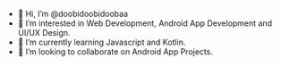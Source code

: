 - 👋 Hi, I’m @doobidoobidoobaa
- 👀 I’m interested in Web Development, Android App Development and UI/UX Design.
- 🌱 I’m currently learning Javascript and Kotlin.
- 💞️ I’m looking to collaborate on Android App Projects.

<!---
bossbkat/bossbkat is a ✨ special ✨ repository because its `README.md` (this file) appears on your GitHub profile.
You can click the Preview link to take a look at your changes.
--->
